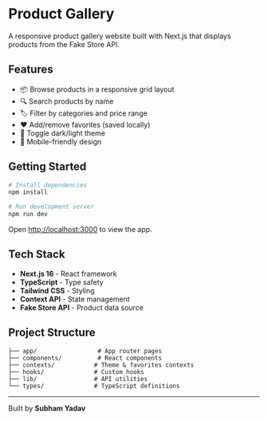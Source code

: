 # Product Gallery

A responsive product gallery website built with Next.js that displays products from the Fake Store API.

## Features

- 📦 Browse products in a responsive grid layout
- 🔍 Search products by name
- 🏷️ Filter by categories and price range
- ❤️ Add/remove favorites (saved locally)
- 🌙 Toggle dark/light theme
- 📱 Mobile-friendly design

## Getting Started

```bash
# Install dependencies
npm install

# Run development server
npm run dev
```

Open [http://localhost:3000](http://localhost:3000) to view the app.

## Tech Stack

- **Next.js 16** - React framework
- **TypeScript** - Type safety
- **Tailwind CSS** - Styling
- **Context API** - State management
- **Fake Store API** - Product data source

## Project Structure

```
├── app/                 # App router pages
├── components/          # React components
├── contexts/           # Theme & favorites contexts
├── hooks/              # Custom hooks
├── lib/                # API utilities
└── types/              # TypeScript definitions
```

---

Built by **Subham Yadav**
